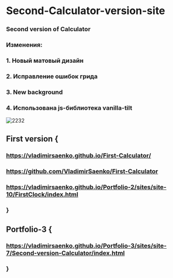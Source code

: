 # Second-Calculator-version-site
 
### Second version of Calculator

### Изменения:

### 1. Новый матовый дизайн

### 2. Исправление ошибок грида

### 3. New background

### 4. Использована js-библиотека vanilla-tilt

![2232](https://user-images.githubusercontent.com/56477695/118031128-d9fdde80-b36e-11eb-8670-fbbaf8924d49.png)

## First version {

### https://vladimirsaenko.github.io/First-Calculator/

### https://github.com/VladimirSaenko/First-Calculator

### https://vladimirsaenko.github.io/Portfolio-2/sites/site-10/FirstClock/index.html

### }

## Portfolio-3 {

### https://vladimirsaenko.github.io/Portfolio-3/sites/site-7/Second-version-Calculator/index.html

### }
